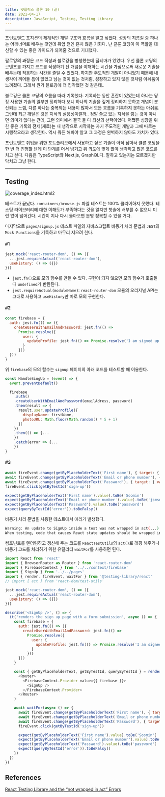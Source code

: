 ```yaml
---
title: 넷플릭스 클론 10 (끝)
date: 2021-04-17
description: JavaScript, Testing, Testing Library
---
```


---

프런트엔드 포지션의 체계적인 개발 구조와 흐름을 알고 싶었다. 성장의 지름길 중 하나는 어깨너머로 배우는 것인데 취업 전엔 흔치 않은 기회다. 난 클론 코딩이 이 역할을 대신할 수 있는 좋은 가이드가 되어줄 것으로 기대했다.

팔로잉의 과정은 코드 작성과 블로깅을 병행했는데 딜레마가 있었다. 우선 클론 코딩의 콘텐츠를 가지고 코드를 작성하기 전 개념을 이해하는 시간을 가짐으로써 새로운 기술을 배우는데 적응하는 시간을 줄일 수 있었다. 하지만 주도적인 개발이 아니었기 때문에 내 생각이 끼어들 틈이 없었고 남는 것이 없는 것처럼, 성장하고 있지 않은 것처럼 아쉬움이 느껴졌다. 그래서 뭔가 블로깅에 더 집착했던 것 같은데..

블로깅은 클론 코딩의 흐름을 따라 기록했다. 기록하는 동안 혼란이 있었는데 하나는 당장 사용한 기술의 일부만 정리하다 보니 하나의 기술을 깊게 정리하지 못하고 개념이 분산되는 느낌, 다른 하나는 중복되는 내용이 많아서 모든 흐름을 기록하지 못하는 아쉬움. 그런데 최근 깨달은 것은 지식의 실용성이랄까.. 정말 쓸모 있는 지식을 쌓는 것이 아니면 의미가 없다는 건데, 그런 의미에서 결국 둘 다 최선의 선택이었다. 어쨌든 성장을 위한 좋은 기록의 전제(재료)는 내 생각으로 시작하는 자기 주도적인 개발과 그에 따르는 시행착오라고 생각한다. 역시 뭐든 해봐야 알고 그 과정은 완벽하지 않아도 가치가 있다.

프런트엔드 취업을 위한 포트폴리오에서 사용하고 싶은 기술이 아직 남아서 클론 코딩을 한 번 더 진행할 텐데 이 단계를 어서 넘기고 위 의도에 맞게 많이 생각하고 많은 코드를 치고 싶다. 다음은 TypeScript와 Next.js, GraphQL다. 잘하고 있는지는 모르겠지만 닥치고 그냥 한다.

---

## Testing

![coverage_index.html2](static/coverage_index.html2.png)

테스트가 끝났다. `containers/browse.js` 파일 테스트는 100% 클리어하지 못했다. 테스팅 라이브러리에 대한 이해도가 부족하다는 것을 알지만 첫술에 배부를 수 없으니 미련 없이 넘어간다. 시간이 지나 다시 돌아오면 분명 정복할 수 있을 거다.

마지막으로 `pages/signup.js` 테스트 파일의 자바스크립트 비동기 처리 문법과 `JEST`의 `Mock Functions`을 기록하고 마무리 지으려 한다.

#### #1

```javascript
jest.mock('react-router-dom', () => ({
  ...jest.requireActual('react-router-dom'),
  useHistory: () => ({})
}))
```

- `jest.fn()`으로 모의 함수를 만들 수 있다. 구현이 되지 않으면 모의 함수가 호출될 때 `undefined`가 반환된다. 
- `jest.requireActual(moduleName)`: `react-router-dom` 모듈의 오리지널 API는 그대로 사용하고 `useHistory`만 따로 모의 구현한다.

#### #2

```javascript
const firebase = {
  auth: jest.fn(() => ({
    createUserWithEmailAndPassword: jest.fn(() =>
      Promise.resolve({
        user: {
          updateProfile: jest.fn(() => Promise.resolve('I am signed up!'))
        }
      }))
  }))
}
```

위 `firebase`의 모의 함수는 `signup` 페이지의 아래 코드를 테스트할 때 이용한다.

```javascript
const HandleSingUp = (event) => {
  event.preventDefault()

  firebase
    .auth()
    .createUserWithEmailAndPassword(emailAdress, password)
    .then(result => {
      result.user.updateProfile({
        displayName: firstName,
        photoURL: Math.floor(Math.random() * 5 + 1)
      })
    })
    .then(() => {...
    })
    .catch(error => {...
    })
}
```

#### #3

```javascript
await fireEvent.change(getByPlaceholderText('First name'), { target: { value: 'Soomin' } })
await fireEvent.change(getByPlaceholderText('Email or phone number'), { target: { value: 'jsmsumin2@naver.com' } })
await fireEvent.change(getByPlaceholderText('Password'), { target: { value: 'password' } })
fireEvent.click(getByTestId('sign-up'))

expect(getByPlaceholderText('First name').value).toBe('Soomin')
expect(getByPlaceholderText('Email or phone number').value).toBe('jsmsumin2@naver.com')
expect(getByPlaceholderText('Password').value).toBe('password')
expect(queryByTestId('error')).toBeFalsy()
```

비동기 처리 문법을 사용한 테스트에서 에러가 발생했다.

```bash
Warning: An update to SignUp inside a test was not wrapped in act(...).
When testing, code that causes React state updates should be wrapped into act(...): act(() => { /* fire events that update state */ }); /* assert on the output */
```

컴포넌트를 렌더링하고 갱신해 주는 코드를 `ReactTestUtils`의 `act()`로 래핑 해주거나 비동기 코드를 처리하기 위한 유틸리티 `waitFor`를 사용하면 된다.

```javascript
import React from 'react'
import { BrowserRouter as Router } from 'react-router-dom'
import { FirebaseContext } from '../../context/firebase'
import { SignUp } from '../../pages'
import { render, fireEvent, waitFor } from '@testing-library/react'
// import { act } from 'react-dom/test-utils'

jest.mock('react-router-dom', () => ({
  ...jest.requireActual('react-router-dom'),
  useHistory: () => ({})
}))

describe('<SignUp />', () => {
  it('renders the sign up page with a form submission', async () => {
    const firebase = {
      auth: jest.fn(() => ({
        createUserWithEmailAndPassword: jest.fn(() =>
          Promise.resolve({
            user: {
              updateProfile: jest.fn(() => Promise.resolve('I am signed up!'))
            }
          }))
      }))
    }

    const { getByPlaceholderText, getByTestId, queryByTestId } = render(
      <Router>
        <FirebaseContext.Provider value={{ firebase }}>
          <SignUp />
        </FirebaseContext.Provider>
      </Router>
    )

    await waitFor(async () => {
      await fireEvent.change(getByPlaceholderText('First name'), { target: { value: 'Soomin' } })
      await fireEvent.change(getByPlaceholderText('Email or phone number'), { target: { value: 'jsmsumin2@naver.com' } })
      await fireEvent.change(getByPlaceholderText('Password'), { target: { value: 'password' } })
      fireEvent.click(getByTestId('sign-up'))

      expect(getByPlaceholderText('First name').value).toBe('Soomin')
      expect(getByPlaceholderText('Email or phone number').value).toBe('jsmsumin2@naver.com')
      expect(getByPlaceholderText('Password').value).toBe('password')
      expect(queryByTestId('error')).toBeFalsy()
    })
  })
})
```

## References

[React Testing Library and the “not wrapped in act” Errors](https://davidwcai.medium.com/react-testing-library-and-the-not-wrapped-in-act-errors-491a5629193b)	
